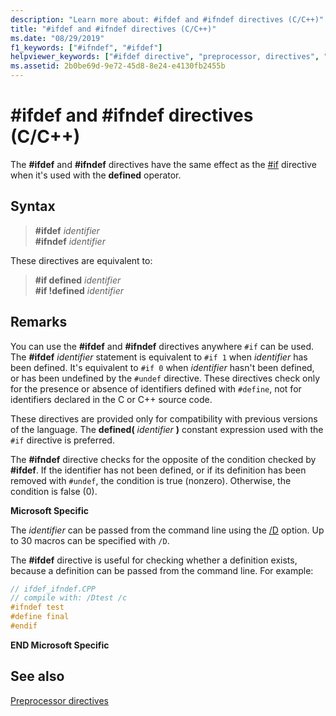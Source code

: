 ```yaml
---
description: "Learn more about: #ifdef and #ifndef directives (C/C++)"
title: "#ifdef and #ifndef directives (C/C++)"
ms.date: "08/29/2019"
f1_keywords: ["#ifndef", "#ifdef"]
helpviewer_keywords: ["#ifdef directive", "preprocessor, directives", "ifdef directive (#ifdef)", "ifndef directive (#ifndef)", "#ifndef directive"]
ms.assetid: 2b0be69d-9e72-45d8-8e24-e4130fb2455b
---
```

# #ifdef and #ifndef directives (C/C++)

The **#ifdef** and **#ifndef** directives have the same effect as the [#if](hash-if-hash-elif-hash-else-and-hash-endif-directives-c-cpp.md) directive when it's used with the **defined** operator.

## Syntax

> **#ifdef** *identifier*\
> **#ifndef** *identifier*

These directives are equivalent to:

> **#if defined** *identifier*\
> **#if !defined** *identifier*

## Remarks

You can use the **#ifdef** and **#ifndef** directives anywhere `#if` can be used. The **#ifdef** *identifier* statement is equivalent to `#if 1` when *identifier* has been defined. It's equivalent to `#if 0` when *identifier* hasn't been defined, or has been undefined by the `#undef` directive. These directives check only for the presence or absence of identifiers defined with `#define`, not for identifiers declared in the C or C++ source code.

These directives are provided only for compatibility with previous versions of the language. The **defined(** *identifier* **)** constant expression used with the `#if` directive is preferred.

The **#ifndef** directive checks for the opposite of the condition checked by **#ifdef**. If the identifier has not been defined, or if its definition has been removed with `#undef`, the condition is true (nonzero). Otherwise, the condition is false (0).

**Microsoft Specific**

The *identifier* can be passed from the command line using the [/D](../build/reference/d-preprocessor-definitions.md) option. Up to 30 macros can be specified with `/D`.

The **#ifdef** directive is useful for checking whether a definition exists, because a definition can be passed from the command line. For example:

```cpp
// ifdef_ifndef.CPP
// compile with: /Dtest /c
#ifndef test
#define final
#endif
```

**END Microsoft Specific**

## See also

[Preprocessor directives](../preprocessor/preprocessor-directives.md)
